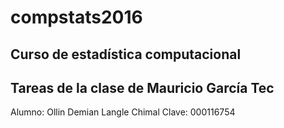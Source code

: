 # compstats2016

## Curso de estadística computacional
## Tareas de la clase de Mauricio García Tec

Alumno: Ollin Demian Langle Chimal
Clave:  000116754

